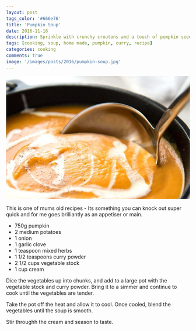 ```yaml
---
layout: post
tags_color: '#666e76'
title: 'Pumpkin Soup'
date: 2016-11-16
description: Sprinkle with crunchy croutons and a touch of pumpkin seed oil.
tags: [cooking, soup, home made, pumpkin, curry, recipe]
categories: cooking
comments: true
image: '/images/posts/2016/pumpkin-soup.jpg'
---
```

![](/images/posts/2016/pumpkin-soup.jpg)

This is one of mums old recipes - Its something you can knock out super quick and for me goes brilliantly as an appetiser or main.

* 750g pumpkin
* 2 medium potatoes
* 1 onion
* 1 garlic clove
* 1 teaspoon mixed herbs
* 1 1/2 teaspoons curry powder
* 2 1/2 cups vegetable stock
* 1 cup cream

Dice the vegetables up into chunks, and add to a large pot with the vegetable stock and curry powder. Bring it to a simmer and continue to cook until the vegetables are tender.

Take the pot off the heat and allow it to cool. Once cooled, blend the vegetables until the soup is smooth.

Stir throughh the cream and season to taste.